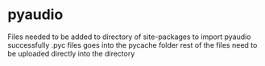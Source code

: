 # pyaudio
Files needed to be added to directory of site-packages to import pyaudio successfully
.pyc files goes into the pycache folder
rest of the files need to be uploaded directly into the directory
